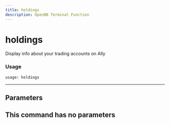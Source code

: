 ```yaml
---
title: holdings
description: OpenBB Terminal Function
---
```


# holdings

Display info about your trading accounts on Ally
### Usage 
```python
usage: holdings
```
---
## Parameters
This command has no parameters
---
